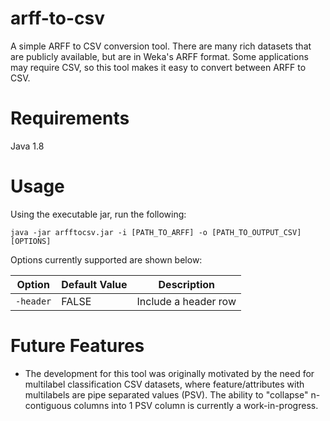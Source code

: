# arff-to-csv
A simple ARFF to CSV conversion tool. There are many rich datasets that are publicly available, but are in Weka's ARFF format. Some applications may require CSV, so this tool makes it easy to convert between ARFF to CSV. 

# Requirements
Java 1.8

# Usage
Using the executable jar, run the following: 
  
  ```java -jar arfftocsv.jar -i [PATH_TO_ARFF] -o [PATH_TO_OUTPUT_CSV] [OPTIONS]```

Options currently supported are shown below:

|Option| Default Value| Description|
|------|--------------|------------|
|`-header`|FALSE| Include a header row |

# Future Features
- The development for this tool was originally motivated by the need for multilabel classification CSV datasets, where feature/attributes with multilabels are pipe separated values (PSV). The ability to "collapse" n-contiguous columns into 1 PSV column is currently a work-in-progress. 
